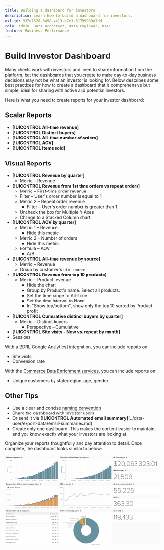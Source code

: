 ```yaml
---
title: Building a dashboard for investors
description: Learn how to build a dashboard for investors.
exl-id: 917e7628-3498-4413-a7e1-61799989a7dd
role: Admin, Data Architect, Data Engineer, User
feature: Business Performance
---
```

# Build Investor Dashboard

Many clients work with investors and need to share information from the platform, but the dashboards that you create to make day-to-day business decisions may not be what an investor is looking for. Below describes some best practices for how to create a dashboard that is comprehensive but simple, ideal for sharing with active and potential investors.

Here is what you need to create reports for your investor dashboard:

## Scalar Reports

* **[!UICONTROL All-time revenue]**
* **[!UICONTROL Distinct buyers]**
* **[!UICONTROL All-time number of orders]**
* **[!UICONTROL AOV]**
* **[!UICONTROL Items sold]**

## Visual Reports

* **[!UICONTROL Revenue by quarter]**
    * Metric – Revenue
* **[!UICONTROL Revenue from 1st time orders vs repeat orders]**
    * Metric – First-time order revenue
    * Filter – User's order number is equal to 1
  * Metric 2 – Repeat order revenue
    * Filter – User's order number is greater than 1
  * Uncheck the box for Multiple Y-Axes
  * Change to a Stacked Column chart
* **[!UICONTROL AOV by quarter]**
  * Metric 1 – Revenue
    * Hide this metric
  * Metric 2 – Number of orders
    * Hide this metric
  * Formula – AOV
    * A/B
* **[!UICONTROL All-time revenue by source]**
  * Metric – Revenue
  * Group by customer's `utm_source`
* **[!UICONTROL Revenue from top 10 products]**
  * Metric – Product revenue
    * Hide the chart
    * Group by Product's name. Select all products.
    * Set the time range to All-Time
    * Set the time interval to None
    * In "Show top/bottom", show only the top 10 sorted by Product profit
* **[!UICONTROL Cumulative distinct buyers by quarter]**
  * Metric – Distinct buyers
    * Perspective – Cumulative
* **[!UICONTROL Site visits - New vs. repeat by month]**
* Sessions

With a [!DNL Google Analytics] integration, you can include reports on:

* Site visits
* Conversion rate

With the [Commerce Data Enrichment services](https://business.adobe.com/products/magento/magento-commerce.html), you can include reports on:

* Unique customers by state/region, age, gender.

## Other Tips

* Use a clear and concise [naming convention](../best-practices/naming-elements.md)
* Share the dashboard with investor users
* Or send it via **[!UICONTROL Automated email summary]**(../data-user/export-data/email-summaries.md)
* Create only one dashboard. This makes the content easier to maintain, and you know exactly what your investors are looking at.

Organize your reports thoughtfully and pay attention to detail. Once complete, the dashboard looks similar to below:

![](../../mbi/assets/investor-dboard-example.png)
